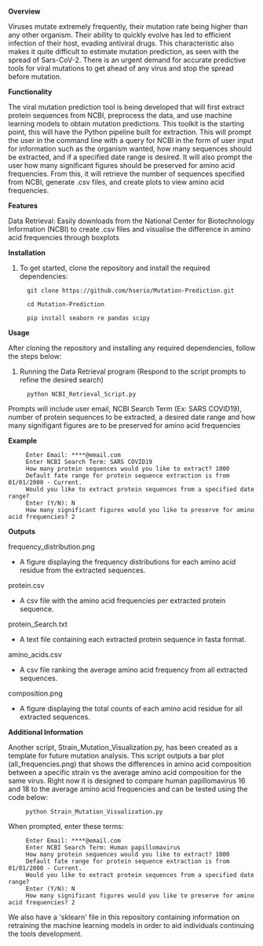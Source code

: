 **Overview**

Viruses mutate extremely frequently, their mutation rate being higher than any other organism. Their ability to quickly evolve has led to efficient infection of their host, evading antiviral drugs. This characteristic also makes it quite difficult to estimate mutation prediction, as seen with the spread of Sars-CoV-2. There is an urgent demand for accurate predictive tools for viral mutations to get ahead of any virus and stop the spread before mutation.

**Functionality**

The viral mutation prediction tool is being developed that will first extract protein sequences from NCBI, preprocess the data, and use machine learning models to obtain mutation predictions. This toolkit is the starting point, this will have the Python pipeline built for extraction. This will prompt the user in the command line with a query for NCBI in the form of user input for information such as the organism wanted, how many sequences should be extracted, and if a specified date range is desired. It will also prompt the user how many significant figures should be preserved for amino acid frequencies. From this, it will retrieve the number of sequences specified from NCBI, generate .csv files, and create plots to view amino acid frequencies. 

**Features**

Data Retrieval: Easily downloads from the National Center for Biotechnology Information (NCBI) to create .csv files and visualise the difference in amino acid frequencies through boxplots 

**Installation**

1) To get started, clone the repository and install the required dependencies:

         git clone https://github.com/hserio/Mutation-Prediction.git

         cd Mutation-Prediction

         pip install seaborn re pandas scipy

**Usage**

After cloning the repository and installing any required dependencies, follow the steps below:

1) Running the Data Retrieval program (Respond to the script prompts to refine the desired search)

         python NCBI_Retrieval_Script.py
   
Prompts will include user email, NCBI Search Term (Ex: SARS COVID19), number of protein sequences to be extracted, a desired date range and how many signifigant figures are to be preserved for amino acid frequencies

**Example**

         Enter Email: ****@email.com
         Enter NCBI Search Term: SARS COVID19
         How many protein sequences would you like to extract? 1000
         Default fate range for protein sequence extraction is from 01/01/2000 - Current.
         Would you like to extract protein sequences from a specified date range?
         Enter (Y/N): N
         How many significant figures would you like to preserve for amino acid frequencies? 2

**Outputs**

frequency_distribution.png 
- A figure displaying the frequency distributions for each amino acid residue from the extracted sequences. 

protein.csv
- A csv file with the amino acid frequencies per extracted protein sequence.

protein_Search.txt
- A text file containing each extracted protein sequence in fasta format.

amino_acids.csv
- A csv file ranking the average amino acid frequency from all extracted sequences.

composition.png
- A figure displaying the total counts of each amino acid residue for all extracted sequences.

**Additional Information**

Another script, Strain_Mutation_Visualization.py, has been created as a template for future mutation analysis. This script outputs a bar plot (all_frequencies.png) that shows the differences in amino acid composition between a specific strain vs the average amino acid composition for the same virus. Right now it is designed to compare human papillomavirus 16 and 18 to the average amino acid frequencies and can be tested using the code below:

         python Strain_Mutation_Visualization.py

When prompted, enter these terms:
   
         Enter Email: ****@email.com
         Enter NCBI Search Term: Human papillomavirus
         How many protein sequences would you like to extract? 1000
         Default fate range for protein sequence extraction is from 01/01/2000 - Current.
         Would you like to extract protein sequences from a specified date range?
         Enter (Y/N): N
         How many significant figures would you like to preserve for amino acid frequencies? 2

We also have a 'sklearn' file in this repository containing information on retraining the machine learning models in order to aid individuals continuing the tools development.
